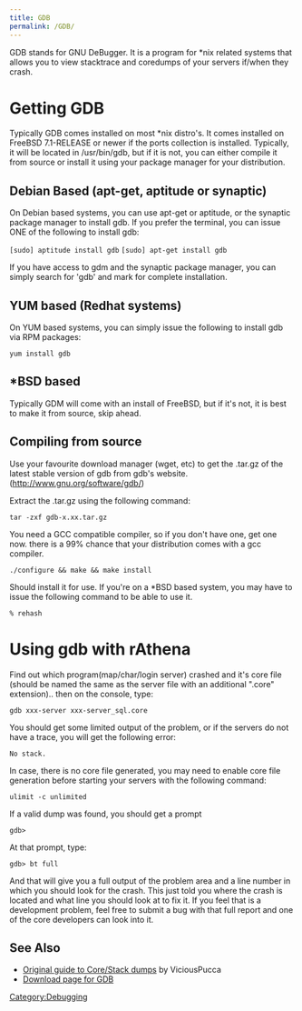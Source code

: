 ```yaml
---
title: GDB
permalink: /GDB/
---
```


GDB stands for GNU DeBugger. It is a program for \*nix related systems that allows you to view stacktrace and coredumps of your servers if/when they crash.

Getting GDB
===========

Typically GDB comes installed on most \*nix distro's. It comes installed on FreeBSD 7.1-RELEASE or newer if the ports collection is installed. Typically, it will be located in /usr/bin/gdb, but if it is not, you can either compile it from source or install it using your package manager for your distribution.

Debian Based (apt-get, aptitude or synaptic)
--------------------------------------------

On Debian based systems, you can use apt-get or aptitude, or the synaptic package manager to install gdb. If you prefer the terminal, you can issue ONE of the following to install gdb:

`[sudo] aptitude install gdb`
`[sudo] apt-get install gdb`

If you have access to gdm and the synaptic package manager, you can simply search for 'gdb' and mark for complete installation.

YUM based (Redhat systems)
--------------------------

On YUM based systems, you can simply issue the following to install gdb via RPM packages:

`yum install gdb`

\*BSD based
-----------

Typically GDM will come with an install of FreeBSD, but if it's not, it is best to make it from source, skip ahead.

Compiling from source
---------------------

Use your favourite download manager (wget, etc) to get the .tar.gz of the latest stable version of gdb from gdb's website. (http://www.gnu.org/software/gdb/)

Extract the .tar.gz using the following command:

`tar -zxf gdb-x.xx.tar.gz`

You need a GCC compatible compiler, so if you don't have one, get one now. there is a 99% chance that your distribution comes with a gcc compiler.

`./configure && make && make install`

Should install it for use. If you're on a \*BSD based system, you may have to issue the following command to be able to use it.

`% rehash`

Using gdb with rAthena
======================

Find out which program(map/char/login server) crashed and it's core file (should be named the same as the server file with an additional ".core" extension).. then on the console, type:

`gdb xxx-server xxx-server_sql.core`

You should get some limited output of the problem, or if the servers do not have a trace, you will get the following error:

`No stack.`

In case, there is no core file generated, you may need to enable core file generation before starting your servers with the following command:

`ulimit -c unlimited`

If a valid dump was found, you should get a prompt

`gdb>`

At that prompt, type:

`gdb> bt full`

And that will give you a full output of the problem area and a line number in which you should look for the crash. This just told you where the crash is located and what line you should look at to fix it. If you feel that is a development problem, feel free to submit a bug with that full report and one of the core developers can look into it.

See Also
--------

-   [Original guide to Core/Stack dumps](http://www.eathena.ws/board/index.php?showtopic=91817) by ViciousPucca
-   [Download page for GDB](http://www.gnu.org/software/gdb/download/)

[Category:Debugging](/Category:Debugging "wikilink")